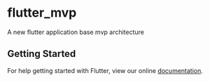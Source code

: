 # flutter_mvp

A new flutter application base mvp architecture

## Getting Started

For help getting started with Flutter, view our online
[documentation](https://flutter.io/).
